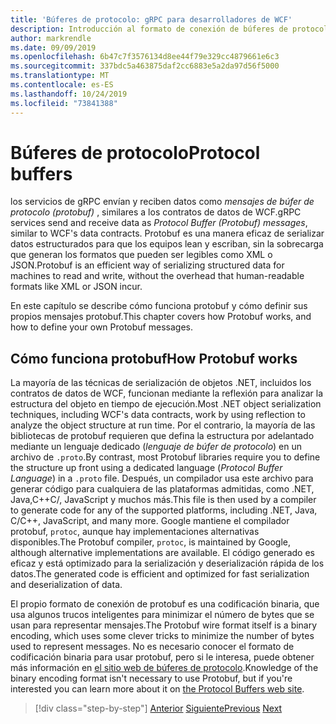 ```yaml
---
title: 'Búferes de protocolo: gRPC para desarrolladores de WCF'
description: Introducción al formato de conexión de búferes de protocolo usado para las redes gRPCles.
author: markrendle
ms.date: 09/09/2019
ms.openlocfilehash: 6b47c7f3576134d8ee44f79e329cc4879661e6c3
ms.sourcegitcommit: 337bdc5a463875daf2cc6883e5a2da97d56f5000
ms.translationtype: MT
ms.contentlocale: es-ES
ms.lasthandoff: 10/24/2019
ms.locfileid: "73841388"
---
```

# <a name="protocol-buffers"></a><span data-ttu-id="a64b5-103">Búferes de protocolo</span><span class="sxs-lookup"><span data-stu-id="a64b5-103">Protocol buffers</span></span>

<span data-ttu-id="a64b5-104">los servicios de gRPC envían y reciben datos como *mensajes de búfer de protocolo (protobuf)* , similares a los contratos de datos de WCF.</span><span class="sxs-lookup"><span data-stu-id="a64b5-104">gRPC services send and receive data as *Protocol Buffer (Protobuf) messages*, similar to WCF's data contracts.</span></span> <span data-ttu-id="a64b5-105">Protobuf es una manera eficaz de serializar datos estructurados para que los equipos lean y escriban, sin la sobrecarga que generan los formatos que pueden ser legibles como XML o JSON.</span><span class="sxs-lookup"><span data-stu-id="a64b5-105">Protobuf is an efficient way of serializing structured data for machines to read and write, without the overhead that human-readable formats like XML or JSON incur.</span></span>

<span data-ttu-id="a64b5-106">En este capítulo se describe cómo funciona protobuf y cómo definir sus propios mensajes protobuf.</span><span class="sxs-lookup"><span data-stu-id="a64b5-106">This chapter covers how Protobuf works, and how to define your own Protobuf messages.</span></span>

## <a name="how-protobuf-works"></a><span data-ttu-id="a64b5-107">Cómo funciona protobuf</span><span class="sxs-lookup"><span data-stu-id="a64b5-107">How Protobuf works</span></span>

<span data-ttu-id="a64b5-108">La mayoría de las técnicas de serialización de objetos .NET, incluidos los contratos de datos de WCF, funcionan mediante la reflexión para analizar la estructura del objeto en tiempo de ejecución.</span><span class="sxs-lookup"><span data-stu-id="a64b5-108">Most .NET object serialization techniques, including WCF's data contracts, work by using reflection to analyze the object structure at run time.</span></span> <span data-ttu-id="a64b5-109">Por el contrario, la mayoría de las bibliotecas de protobuf requieren que defina la estructura por adelantado mediante un lenguaje dedicado (*lenguaje de búfer de protocolo*) en un archivo de `.proto`.</span><span class="sxs-lookup"><span data-stu-id="a64b5-109">By contrast, most Protobuf libraries require you to define the structure up front using a dedicated language (*Protocol Buffer Language*) in a `.proto` file.</span></span> <span data-ttu-id="a64b5-110">Después, un compilador usa este archivo para generar código para cualquiera de las plataformas admitidas, como .NET, Java,C++C/, JavaScript y muchos más.</span><span class="sxs-lookup"><span data-stu-id="a64b5-110">This file is then used by a compiler to generate code for any of the supported platforms, including .NET, Java, C/C++, JavaScript, and many more.</span></span> <span data-ttu-id="a64b5-111">Google mantiene el compilador protobuf, `protoc`, aunque hay implementaciones alternativas disponibles.</span><span class="sxs-lookup"><span data-stu-id="a64b5-111">The Protobuf compiler, `protoc`, is maintained by Google, although alternative implementations are available.</span></span> <span data-ttu-id="a64b5-112">El código generado es eficaz y está optimizado para la serialización y deserialización rápida de los datos.</span><span class="sxs-lookup"><span data-stu-id="a64b5-112">The generated code is efficient and optimized for fast serialization and deserialization of data.</span></span>

<span data-ttu-id="a64b5-113">El propio formato de conexión de protobuf es una codificación binaria, que usa algunos trucos inteligentes para minimizar el número de bytes que se usan para representar mensajes.</span><span class="sxs-lookup"><span data-stu-id="a64b5-113">The Protobuf wire format itself is a binary encoding, which uses some clever tricks to minimize the number of bytes used to represent messages.</span></span> <span data-ttu-id="a64b5-114">No es necesario conocer el formato de codificación binaria para usar protobuf, pero si le interesa, puede obtener más información en [el sitio web de búferes de protocolo](https://developers.google.com/protocol-buffers/docs/encoding).</span><span class="sxs-lookup"><span data-stu-id="a64b5-114">Knowledge of the binary encoding format isn't necessary to use Protobuf, but if you're interested you can learn more about it on [the Protocol Buffers web site](https://developers.google.com/protocol-buffers/docs/encoding).</span></span>

>[!div class="step-by-step"]
><span data-ttu-id="a64b5-115">[Anterior](why-grpc.md)
>[Siguiente](protobuf-messages.md)</span><span class="sxs-lookup"><span data-stu-id="a64b5-115">[Previous](why-grpc.md)
[Next](protobuf-messages.md)</span></span>

